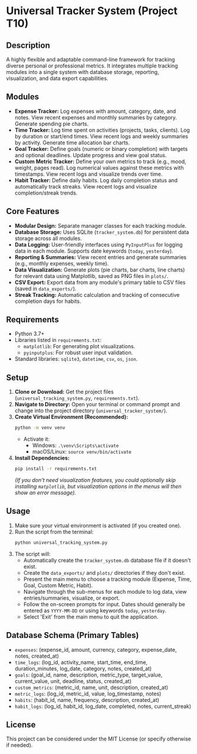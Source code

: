 # Universal Tracker System (Project T10)

## Description

A highly flexible and adaptable command-line framework for tracking diverse personal or professional metrics. It integrates multiple tracking modules into a single system with database storage, reporting, visualization, and data export capabilities.

## Modules

*   **Expense Tracker:** Log expenses with amount, category, date, and notes. View recent expenses and monthly summaries by category. Generate spending pie charts.
*   **Time Tracker:** Log time spent on activities (projects, tasks, clients). Log by duration or start/end times. View recent logs and weekly summaries by activity. Generate time allocation bar charts.
*   **Goal Tracker:** Define goals (numeric or binary completion) with targets and optional deadlines. Update progress and view goal status.
*   **Custom Metric Tracker:** Define your own metrics to track (e.g., mood, weight, pages read). Log numerical values against these metrics with timestamps. View recent logs and visualize trends over time.
*   **Habit Tracker:** Define daily habits. Log daily completion status and automatically track streaks. View recent logs and visualize completion/streak trends.

## Core Features

*   **Modular Design:** Separate manager classes for each tracking module.
*   **Database Storage:** Uses SQLite (`tracker_system.db`) for persistent data storage across all modules.
*   **Data Logging:** User-friendly interfaces using `PyInputPlus` for logging data in each module. Supports date keywords (`today`, `yesterday`).
*   **Reporting & Summaries:** View recent entries and generate summaries (e.g., monthly expenses, weekly time).
*   **Data Visualization:** Generate plots (pie charts, bar charts, line charts) for relevant data using Matplotlib, saved as PNG files in `plots/`.
*   **CSV Export:** Export data from any module's primary table to CSV files (saved in `data_exports/`).
*   **Streak Tracking:** Automatic calculation and tracking of consecutive completion days for habits.

## Requirements

*   Python 3.7+
*   Libraries listed in `requirements.txt`:
    *   `matplotlib`: For generating plot visualizations.
    *   `pyinputplus`: For robust user input validation.
*   Standard libraries: `sqlite3`, `datetime`, `csv`, `os`, `json`.

## Setup

1.  **Clone or Download:** Get the project files (`universal_tracking_system.py`, `requirements.txt`).
2.  **Navigate to Directory:** Open your terminal or command prompt and change into the project directory (`universal_tracker_system/`).
3.  **Create Virtual Environment (Recommended):**
    ```bash
    python -m venv venv
    ```
    *   Activate it:
        *   Windows: `.\venv\Scripts\activate`
        *   macOS/Linux: `source venv/bin/activate`
4.  **Install Dependencies:**
    ```bash
    pip install -r requirements.txt
    ```
    *(If you don't need visualization features, you could optionally skip installing `matplotlib`, but visualization options in the menus will then show an error message).*

## Usage

1.  Make sure your virtual environment is activated (if you created one).
2.  Run the script from the terminal:
    ```bash
    python universal_tracking_system.py
    ```
3.  The script will:
    *   Automatically create the `tracker_system.db` database file if it doesn't exist.
    *   Create the `data_exports/` and `plots/` directories if they don't exist.
    *   Present the main menu to choose a tracking module (Expense, Time, Goal, Custom Metric, Habit).
    *   Navigate through the sub-menus for each module to log data, view entries/summaries, visualize, or export.
    *   Follow the on-screen prompts for input. Dates should generally be entered as `YYYY-MM-DD` or using keywords `today`, `yesterday`.
    *   Select 'Exit' from the main menu to quit the application.

## Database Schema (Primary Tables)

*   `expenses`: (expense\_id, amount, currency, category, expense\_date, notes, created\_at)
*   `time_logs`: (log\_id, activity\_name, start\_time, end\_time, duration\_minutes, log\_date, category, notes, created\_at)
*   `goals`: (goal\_id, name, description, metric\_type, target\_value, current\_value, unit, deadline, status, created\_at)
*   `custom_metrics`: (metric\_id, name, unit, description, created\_at)
*   `metric_logs`: (log\_id, metric\_id, value, log\_timestamp, notes)
*   `habits`: (habit\_id, name, frequency, description, created\_at)
*   `habit_logs`: (log\_id, habit\_id, log\_date, completed, notes, current\_streak)

## License

This project can be considered under the MIT License (or specify otherwise if needed).